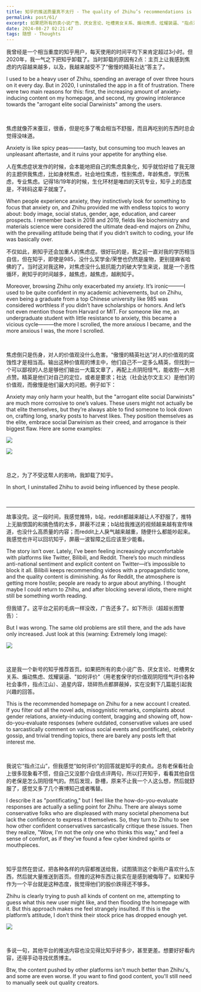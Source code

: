 ```yaml
---
title: 知乎的推送质量真不太行 - The quality of Zhihu’s recommendations is really not that good.
permalink: post/61/
excerpt: 如果把所有的卖小说广告、厌女言论、吐槽男女关系、煽动焦虑、炫耀装逼、"指点江山"（用老套保守的价值观阴阳怪气评价各种社会事件）、追星内容，琐碎热点都屏蔽掉，实在没剩下几篇能引起我兴趣的回答。<br> If I were to block all the ads for novels, misogynistic comments, rants about gender relations, anxiety-inducing posts, show-offs, self-righteousness (using outdated conservative values to cynically judge various social events), fan content, and trivial trending topics, there’d be barely any responses left that interest me.
date: 2024-08-27 02:21:47
tags: 随想 - Thoughts
---
```


我曾经是一个相当重度的知乎用户，每天使用的时间平均下来肯定超过3小时。但2020年，我一气之下把知乎卸载了。当时卸载的原因有2点：主页上让我感到焦虑的内容越来越多，以及，我越来越受不了“傲慢的精英社达”答主了。

I used to be a heavy user of Zhihu, spending an average of over three hours on it every day. But in 2020, I uninstalled the app in a fit of frustration. There were two main reasons for this: first, the increasing amount of anxiety-inducing content on my homepage, and second, my growing intolerance towards the "arrogant elite social Darwinists" among the users.

<br>

焦虑就像芥末蚕豆，很香，但是吃多了嘴会相当不舒服，而且再吃别的东西时总会觉得没味道。

Anxiety is like spicy peas———tasty, but consuming too much leaves an unpleasant aftertaste, and it ruins your appetite for anything else.

人在焦虑症状发作的时候，会本能地把自己的焦虑具象化，知乎就恰好给了我无限的主题供我焦虑，比如身材焦虑，社会地位焦虑，性别焦虑，年龄焦虑，学历焦虑，专业焦虑。记得18/19年的时候，生化环材是唯四的天坑专业，知乎上的态度是，不转码这辈子就废了。

When people experience anxiety, they instinctively look for something to focus that anxiety on, and Zhihu provided me with endless topics to worry about: body image, social status, gender, age, education, and career prospects. I remember back in 2018 and 2019, fields like biochemistry and materials science were considered the ultimate dead-end majors on Zhihu, with the prevailing attitude being that if you didn’t switch to coding, your life was basically over.

不仅如此，刷知乎还会加重人的焦虑症。很好玩的是，我之前一直对我的学历相当自信，但在知乎，即使是985，没什么奖学金/荣誉也仍然是废物，更别提麻省哈佛的了。当时这对我这种，对焦虑没什么抵抗能力的破大学生来说，就是一个恶性循环，刷知乎的时间越多，越焦虑，越焦虑，越刷知乎。

Moreover, browsing Zhihu only exacerbated my anxiety. It’s ironic———I used to be quite confident in my academic achievements, but on Zhihu, even being a graduate from a top Chinese university like 985 was considered worthless if you didn’t have scholarships or honors. And let’s not even mention those from Harvard or MIT. For someone like me, an undergraduate student with little resistance to anxiety, this became a vicious cycle———the more I scrolled, the more anxious I became, and the more anxious I was, the more I scrolled.

<br>

焦虑倒只是伤身，对人的价值观没什么危害。“傲慢的精英社达”对人的价值观的腐蚀性才是相当高。输出这种价值观的博主中，他们自己不一定多么精英，但找到一个可以鄙视的人总是够他们输出一大篇文章了，再配上点阴阳怪气，能收割一大把点赞。精英是他们对自己的定位，或者是要求；社达（社会达尔文主义）是他们的价值观，而傲慢是他们最大的问题。例子如下：

Anxiety may only harm your health, but the "arrogant elite social Darwinists" are much more corrosive to one’s values. These users might not actually be that elite themselves, but they’re always able to find someone to look down on, crafting long, snarky posts to harvest likes. They position themselves as the elite, embrace social Darwinism as their creed, and arrogance is their biggest flaw. Here are some examples:

![](1.png)

![](3.png)

<br>

总之，为了不受这帮人的影响，我卸载了知乎。

In short, I uninstalled Zhihu to avoid being influenced by these people.

<br>

---

故事没完。这一段时间，我感觉推特，b站，reddit都越来越让人不舒服了，推特上无脑恨国的和搞色情的太多，屏蔽不过来；b站给我推送的视频越来越有宣传味道，也没什么高质量的内容；而reddit上人戾气越来越重，随便什么都能吵起来。我感觉也许可以回坑知乎，屏蔽一波智障之后应该至少能看。

The story isn’t over. Lately, I’ve been feeling increasingly uncomfortable with platforms like Twitter, Bilibili, and Reddit. There’s too much mindless anti-national sentiment and explicit content on Twitter—it’s impossible to block it all. Bilibili keeps recommending videos with a propagandistic tone, and the quality content is diminishing. As for Reddit, the atmosphere is getting more hostile; people are ready to argue about anything. I thought maybe I could return to Zhihu, and after blocking several idiots, there might still be something worth reading.

但我错了。这平台之前的毛病一样没改，广告还多了。如下所示（超超长图警告）：

But I was wrong. The same old problems are still there, and the ads have only increased. Just look at this (warning: Extremely long image):

![](2.png)

<br>

这是我一个新号的知乎推荐首页。如果把所有的卖小说广告、厌女言论、吐槽男女关系、煽动焦虑、炫耀装逼、"如何评价"（用老套保守的价值观阴阳怪气评价各种社会事件，指点江山）、追星内容，琐碎热点都屏蔽掉，实在没剩下几篇能引起我兴趣的回答。

This is the recommended homepage on Zhihu for a new account I created. If you filter out all the novel ads, misogynistic remarks, complaints about gender relations, anxiety-inducing content, bragging and showing off, how-do-you-evaluate responses (where outdated, conservative values are used to sarcastically comment on various social events and pontificate), celebrity gossip, and trivial trending topics, there are barely any posts left that interest me.

<br>

我说它“指点江山”，但我感觉“如何评价”的回答就是知乎的卖点。总有老保看社会上很多现象看不惯，但自己又没那个自信点评两句，所以打开知乎，看看其他自信的老保是怎么阴阳怪气的。然后发现，卧槽，原来不止我一个人这么想，然后就舒服了，感觉又多了几个赛博知己或者嘴替。

I describe it as "pontificating," but I feel like the how-do-you-evaluate responses are actually a selling point for Zhihu. There are always some conservative folks who are displeased with many societal phenomena but lack the confidence to express it themselves. So, they turn to Zhihu to see how other confident conservatives sarcastically critique these issues. Then they realize, "Wow, I'm not the only one who thinks this way," and feel a sense of comfort, as if they've found a few cyber kindred spirits or mouthpieces.

<br>

知乎显然在尝试，把各种各样的内容都推送给我，试图猜测这个新用户喜欢什么东西，然后就大量推送到首页。但推的这种东西让我实在是感到被侮辱了。如果知乎作为一个平台就是这种态度，我觉得他们的股价跌得还不够多。

Zhihu is clearly trying to push all kinds of content on me, attempting to guess what this new user might like, and then flooding the homepage with it. But this approach makes me feel strangely insulted. If this is the platform’s attitude, I don’t think their stock price has dropped enough yet.

![](4.png)

<br>

多说一句，其他平台的推送内容也没见得比知乎好多少，甚至更差。想要好好看内容，还得手动寻找优质博主。

Btw, the content pushed by other platforms isn't much better than Zhihu's, and some are even worse. If you want to find good content, you'll still need to manually seek out quality creators.